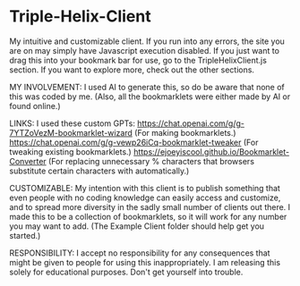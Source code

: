 # Triple-Helix-Client
My intuitive and customizable client. If you run into any errors, the site you are on may simply have Javascript execution disabled. If you just want to drag this into your bookmark bar for use, go to the TripleHelixClient.js section. If you want to explore more, check out the other sections.

MY INVOLVEMENT: I used AI to generate this, so do be aware that none of this was coded by me. (Also, all the bookmarklets were either made by AI or found online.)

LINKS: I used these custom GPTs:
https://chat.openai.com/g/g-7YTZoVezM-bookmarklet-wizard (For making bookmarklets.)
https://chat.openai.com/g/g-vewp26iCq-bookmarklet-tweaker (For tweaking existing bookmarklets.)
https://ejoeyiscool.github.io/Bookmarklet-Converter (For replacing unnecessary % characters that browsers substitute certain characters with automatically.)

CUSTOMIZABLE: My intention with this client is to publish something that even people with no coding knowledge can easily access and customize, and to spread more diversity in the sadly small number of clients out there. I made this to be a collection of bookmarklets, so it will work for any number you may want to add. (The Example Client folder should help get you started.)

RESPONSIBILITY: I accept no responsibility for any consequences that might be given to people for using this inappropriately. I am releasing this solely for educational purposes. Don't get yourself into trouble.
